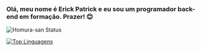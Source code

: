 ### Olá, meu nome é Erick Patrick e eu sou um programador back-end em formação. Prazer! 😊

![Homura-san Status](https://github-readme-stats.vercel.app/api?username=Homura-san&show_icons=true)


[![Top Linguagens](https://github-readme-stats.vercel.app/api/top-langs/?username=Homura-san&layout=compact)](https://github.com/anuraghazra/github-readme-stats)










<!--
**Homura-san/Homura-san** is a ✨ _special_ ✨ repository because its `README.md` (this file) appears on your GitHub profile.

Here are some ideas to get you started:

- 🔭 I’m currently working on ...
- 🌱 I’m currently learning ...
- 👯 I’m looking to collaborate on ...
- 🤔 I’m looking for help with ...
- 💬 Ask me about ...
- 📫 How to reach me: ...
- 😄 Pronouns: ...
- ⚡ Fun fact: ...
-->
